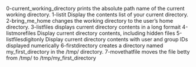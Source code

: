 0-current_working_directory prints the absolute path name of the current working directory.
1-listit Display the contents list of your current directory.
2-bring_me_home changes the working directory to the user’s home directory.
3-listfiles displays current directory contents in a long formait
4-listmorefiles Display current directory contents, including hidden files 
5-listfilesdigitonly Display current directory contents with user and group IDs displayed numerically
6-firstdirectory creates a directory named my_first_directory in the /tmp/ directory.
7-movethatfile moves the file betty from /tmp/ to /tmp/my_first_directory

